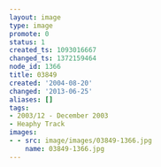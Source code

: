 ```yaml
---
layout: image
type: image
promote: 0
status: 1
created_ts: 1093016667
changed_ts: 1372159464
node_id: 1366
title: 03849
created: '2004-08-20'
changed: '2013-06-25'
aliases: []
tags:
- 2003/12 - December 2003
- Heaphy Track
images:
- - src: image/images/03849-1366.jpg
    name: 03849-1366.jpg
---
```


